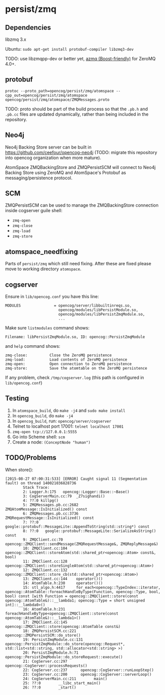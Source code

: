 # persist/zmq

## Dependencies

libzmq 3.x

Ubuntu: `sudo apt-get install protobuf-compiler libzmq3-dev`

TODO: use libzmqpp-dev or better yet, [azmq (Boost-friendly)](https://github.com/zeromq/azmq) for ZeroMQ 4.0+.

## protobuf

    protoc --proto_path=opencog/persist/zmq/atomspace --cpp_out=opencog/persist/zmq/atomspace opencog/persist/zmq/atomspace/ZMQMessages.proto

TODO: proto should be part of the build process so that the `.pb.h` and `.pb.cc`
files are updated dynamically, rather than being included in the repository.


## Neo4j

Neo4j Backing Store server can be built in https://github.com/ceefour/opencog-neo4j
(TODO: migrate this repository into opencog organization when more mature).

AtomSpace ZMQBackingStore and ZMQPersistSCM will connect to Neo4j Backing Store
using ZeroMQ and AtomSpace's Protobuf as messaging/persistence protocol.


## SCM

ZMQPersistSCM can be used to manage the ZMQBackingStore connection inside cogserver
guile shell:

* `zmq-open`
* `zmq-close`
* `zmq-load`
* `zmq-store`


## atomspace_needfixing

Parts of `persist/zmq` which still need fixing.
After these are fixed please move to working directory `atomspace`.

## cogserver

Ensure in `lib/opencog.conf` you have this line:

	MODULES               = opencog/server/libbuiltinreqs.so,
	                        opencog/modules/libPersistModule.so,
	                        opencog/modules/libPersistZmqModule.so,
	                        ...

Make sure `listmodules` command shows:

	Filename: libPersistZmqModule.so, ID: opencog::PersistZmqModule

and `help` command shows:

	zmq-close:          Close the ZeroMQ persistence
	zmq-load:           Load contents of ZeroMQ persistence
	zmq-open:           Open connection to ZeroMQ persistence
	zmq-store:          Save the atomtable on the ZeroMQ persistence

If any problem, check `/tmp/cogserver.log` (this path is configured in `lib/opencog.conf`)

## Testing

1. In `atomspace_build`, do `make -j4` and `sudo make install`
2. In `opencog_build`, do `make -j4`
3. In `opencog_build`, run: `opencog/server/cogserver`
4. Telnet to localhost port 17001: `telnet localhost 17001`
5. `zmq-open tcp://127.0.0.1:5555`
5. Go into Scheme shell: `scm`
6. Create a node: `(ConceptNode "human")`

## TODO/Problems

When store():

	[2015-08-27 07:00:31:533] [ERROR] Caught signal 11 (Segmentation fault) on thread 140021036828736
	        Stack Trace:
	        2: Logger.h:175   opencog::Logger::Base::~Base()
	        3: CogServerMain.cc:79  _Z7sighandi()
	        4: ??:0 killpg()
	        5: ZMQMessages.pb.cc:2682         ZMQAtomMessage::IsInitialized() const
	        6: ZMQMessages.pb.cc:3736         ZMQRequestMessage::IsInitialized() const
	        7: ??:0   google::protobuf::MessageLite::AppendToString(std::string*) const
	        8: ??:0   google::protobuf::MessageLite::SerializeAsString() const
	        9: ZMQClient.cc:70        opencog::ZMQClient::sendMessage(ZMQRequestMessage&, ZMQReplyMessage&)
	        10: ZMQClient.cc:104      opencog::ZMQClient::storeAtom(std::shared_ptr<opencog::Atom> const&, bool)
	        11: ZMQClient.cc:128      opencog::ZMQClient::storeSingleAtom(std::shared_ptr<opencog::Atom>)
	        12: ZMQClient.cc:132      opencog::ZMQClient::store_cb(std::shared_ptr<opencog::Atom>)
	        13: ZMQClient.cc:144    operator()()
	        14: AtomTable.h:230     operator()()
	        15: stl_algo.h:4417     for_each<opencog::TypeIndex::iterator, opencog::AtomTable::foreachHandleByType(Function, opencog::Type, bool, bool) const [with Function = opencog::ZMQClient::store(const opencog::AtomTable&)::__lambda1; opencog::Type = short unsigned int]::__lambda0>()
	        16: AtomTable.h:231     foreachHandleByType<opencog::ZMQClient::store(const opencog::AtomTable&)::__lambda1>()
	        17: ZMQClient.cc:145      opencog::ZMQClient::store(opencog::AtomTable const&)
	        18: ZMQPersistSCM.cc:221          opencog::ZMQPersistSCM::do_store()
	        19: PersistZmqModule.cc:131       opencog::PersistZmqModule::do_store(opencog::Request*, std::list<std::string, std::allocator<std::string> >)
	        20: PersistZmqModule.h:71         opencog::PersistZmqModule::do_storeRequest::execute()
	        21: CogServer.cc:297      opencog::CogServer::processRequests()
	        22: CogServer.cc:237      opencog::CogServer::runLoopStep()
	        23: CogServer.cc:200      opencog::CogServer::serverLoop()
	        24: CogServerMain.cc:211        main()
	        25: ??:0        __libc_start_main()
	        26: ??:0        _start()
